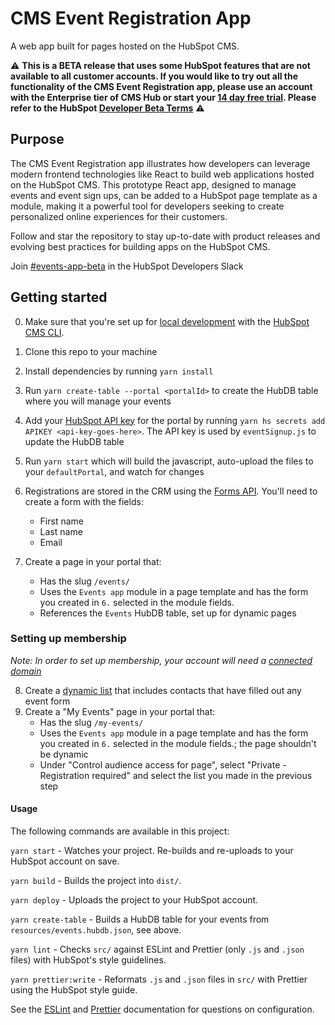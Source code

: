 # CMS Event Registration App

A web app built for pages hosted on the HubSpot CMS.

⚠️ **This is a BETA release that uses some HubSpot features that are not available to all customer accounts. If you would like to try out all the functionality of the CMS Event Registration app, please use an account with the Enterprise tier of CMS Hub or start your [14 day free trial](https://www.hubspot.com/pricing/cms). Please refer to the HubSpot [Developer Beta Terms](https://legal.hubspot.com/developerbetaterms)** ⚠️

## Purpose

The CMS Event Registration app illustrates how developers can leverage modern frontend technologies like React to build web applications hosted on the HubSpot CMS. This prototype React app, designed to manage events and event sign ups, can be added to a HubSpot page template as a module, making it a powerful tool for developers seeking to create personalized online experiences for their customers.

Follow and star the repository to stay up-to-date with product releases and evolving best practices for building apps on the HubSpot CMS.

Join [#events-app-beta](https://hubspotdev.slack.com/archives/C011GFF8KNZ) in the HubSpot Developers Slack

## Getting started

0. Make sure that you're set up for [local development](https://designers.hubspot.com/tutorials/getting-started) with the [HubSpot CMS CLI](https://designers.hubspot.com/docs/developer-reference/local-development-cms-cli).
1. Clone this repo to your machine
2. Install dependencies by running `yarn install`
3. Run `yarn create-table --portal <portalId>` to create the HubDB table where you will manage your events
4. Add your [HubSpot API key](https://knowledge.hubspot.com/integrations/how-do-i-get-my-hubspot-api-key) for the portal by running `yarn hs secrets add APIKEY <api-key-goes-here>`. The API key is used by `eventSignup.js` to update the HubDB table
5. Run `yarn start` which will build the javascript, auto-upload the files to your `defaultPortal`, and watch for changes
6. Registrations are stored in the CRM using the [Forms API](https://developers.hubspot.com/docs/methods/forms/forms_overview). You'll need to create a form with the fields:
   - First name
   - Last name
   - Email
7. Create a page in your portal that:

   - Has the slug `/events/`
   - Uses the `Events app` module in a page template and has the form you created in `6.` selected in the module fields.
   - References the `Events` HubDB table, set up for dynamic pages

### Setting up membership

_Note: In order to set up membership, your account will need a [connected domain](https://knowledge.hubspot.com/cos-general/connect-a-domain-to-hubspot)_

8. Create a [dynamic list](https://app.hubspot.com/l/contacts/lists) that includes contacts that have filled out any event form
9. Create a "My Events" page in your portal that:
   - Has the slug `/my-events/`
   - Uses the `Events app` module in a page template and has the form you created in `6.` selected in the module fields.; the page shouldn't be dynamic
   - Under "Control audience access for page", select "Private - Registration required" and select the list you made in the previous step

#### Usage

The following commands are available in this project:

`yarn start` - Watches your project. Re-builds and re-uploads to your HubSpot account on save.

`yarn build` - Builds the project into `dist/`.

`yarn deploy` - Uploads the project to your HubSpot account.

`yarn create-table` - Builds a HubDB table for your events from `resources/events.hubdb.json`, see above.

`yarn lint` - Checks `src/` against ESLint and Prettier (only `.js` and `.json` files) with HubSpot's style guidelines.

`yarn prettier:write` - Reformats `.js` and `.json` files in `src/` with Prettier using the HubSpot style guide.

See the [ESLint](https://eslint.org/docs/user-guide/configuring) and [Prettier](https://prettier.io/docs/en/configuration.html) documentation for questions on configuration.
